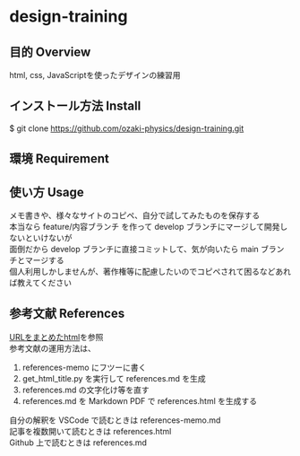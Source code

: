 # design-training
## 目的 Overview
html, css, JavaScriptを使ったデザインの練習用<br>

## インストール方法 Install
$ git clone https://github.com/ozaki-physics/design-training.git

## 環境 Requirement

## 使い方 Usage
メモ書きや、様々なサイトのコピペ、自分で試してみたものを保存する<br>
本当なら feature/内容ブランチ を作って develop ブランチにマージして開発しないといけないが<br>
面倒だから develop ブランチに直接コミットして、気が向いたら main ブランチとマージする<br>
個人利用しかしませんが、著作権等に配慮したいのでコピペされて困るなどあれば教えてください

## 参考文献 References
[URLをまとめたhtml](/references/references.md)を参照<br>
参考文献の運用方法は、
1. references-memo にフツーに書く
2. get_html_title.py を実行して references.md を生成
3. references.md の文字化け等を直す
4. references.md を Markdown PDF で references.html を生成する

自分の解釈を VSCode で読むときは references-memo.md<br>
記事を複数開いて読むときは references.html<br>
Github 上で読むときは references.md
